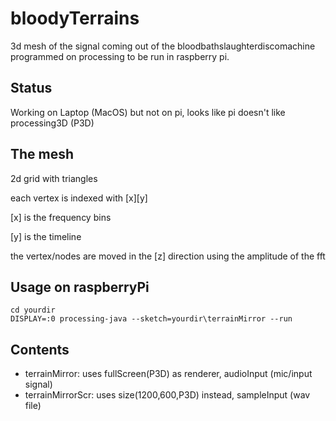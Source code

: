 # bloodyTerrains
3d mesh of the signal coming out of the bloodbathslaughterdiscomachine
programmed on processing to be run in raspberry pi.

## Status
Working on Laptop (MacOS) but not on pi, looks like pi doesn't like processing3D (P3D)

## The mesh
2d grid with triangles

each vertex is indexed with [x][y]

[x] is the frequency bins

[y] is the timeline

the vertex/nodes are moved in the [z] direction using the amplitude of the fft

## Usage on raspberryPi
```
cd yourdir
DISPLAY=:0 processing-java --sketch=yourdir\terrainMirror --run
```
## Contents
* terrainMirror: uses fullScreen(P3D) as renderer, audioInput (mic/input signal)
* terrainMirrorScr: uses size(1200,600,P3D) instead, sampleInput (wav file)

